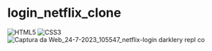 # login_netflix_clone
![HTML5](https://img.shields.io/badge/html5-%23E34F26.svg?style=for-the-badge&logo=html5&logoColor=white) 
![CSS3](https://img.shields.io/badge/css3-%231572B6.svg?style=for-the-badge&logo=css3&logoColor=white)
![Captura da Web_24-7-2023_105547_netflix-login darklery repl co](https://github.com/Darklery/login_netflix_clone/assets/97713511/36d23dc9-b682-4fe1-9231-0e339568a11f)
